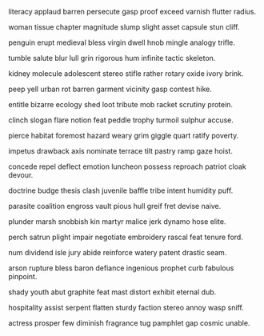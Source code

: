 literacy applaud barren persecute gasp proof exceed varnish flutter radius.

woman tissue chapter magnitude slump slight asset capsule stun cliff.

penguin erupt medieval bless virgin dwell hnob mingle analogy trifle.

tumble salute blur lull grin rigorous hum infinite tactic skeleton.

kidney molecule adolescent stereo stifle rather rotary oxide ivory brink.

peep yell urban rot barren garment vicinity gasp contest hike.

entitle bizarre ecology shed loot tribute mob racket scrutiny protein.

clinch slogan flare notion feat peddle trophy turmoil sulphur accuse.

pierce habitat foremost hazard weary grim giggle quart ratify poverty.

impetus drawback axis nominate terrace tilt pastry ramp gaze hoist.

concede repel deflect emotion luncheon possess reproach patriot cloak devour.

doctrine budge thesis clash juvenile baffle tribe intent humidity puff.

parasite coalition engross vault pious hull greif fret devise naive.

plunder marsh snobbish kin martyr malice jerk dynamo hose elite.

perch satrun plight impair negotiate embroidery rascal feat tenure ford.

num dividend isle jury abide reinforce watery patent drastic seam. 

arson rupture bless baron defiance ingenious prophet curb fabulous pinpoint.

shady youth abut graphite feat mast distort exhibit eternal dub.

hospitality assist serpent flatten sturdy faction stereo annoy wasp sniff.

actress prosper few diminish fragrance tug pamphlet gap cosmic unable.
